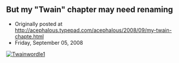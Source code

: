 ## But my "Twain" chapter may need renaming

 * Originally posted at http://acephalous.typepad.com/acephalous/2008/09/my-twain-chapte.html
 * Friday, September 05, 2008



			
[![Twainwordle1](http://acephalous.typepad.com/photos/uncategorized/2008/09/05/twainwordle1.jpg "Twainwordle1")](http://acephalous.typepad.com/photos/uncategorized/2008/09/05/twainwordle1.jpg)

		
